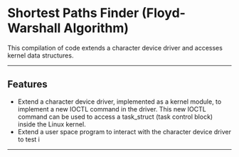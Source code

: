 # Shortest Paths Finder (Floyd-Warshall Algorithm)

This compilation of code extends a character device driver and accesses kernel data structures. 

---

## Features
- Extend a character device driver, implemented as a kernel module, to implement a new IOCTL
command in the driver. This new IOCTL command can be used to access a task_struct (task control
block) inside the Linux kernel.
- Extend a user space program to interact with the character device driver to test i

---




